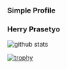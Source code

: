 ### Simple Profile

### Herry Prasetyo

![github stats](https://github-readme-stats.vercel.app/api?username=herry88&show_icons=true&theme=dark)

[![trophy](https://github-profile-trophy.vercel.app/?username=herry88)](https://github.com/ryo-ma/github-profile-trophy)


